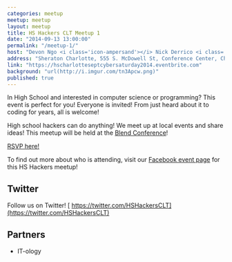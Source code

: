 ```yaml
---
categories: meetup
meetup: meetup
layout: meetup
title: HS Hackers CLT Meetup 1
date: "2014-09-13 13:00:00"
permalink: "/meetup-1/"
host: "Devon Ngo <i class='icon-ampersand'></i> Nick Derrico <i class='icon-ampersand'></i> Abby Walker"
address: "Sheraton Charlotte, 555 S. McDowell St, Conference Center, Charlotte"
link: "https://hscharlotteseptcybersaturday2014.eventbrite.com"
background: "url(http://i.imgur.com/tn3Apcw.png)"
published: true
---
```


In High School and interested in computer science or programming? This event is perfect for you! Everyone is invited! From just heard about it to coding for years, all is welcome!


High school hackers can do anything! We meet up at local events and share ideas!
This meetup will be held at the [Blend Conference](http://2014.blendconf.com/)!


[RSVP here!](https://hscharlotteseptcybersaturday2014.eventbrite.com)

To find out more about who is attending, visit our [Facebook event page](https://www.facebook.com/events/508354909295479/) for this HS Hackers meetup!


## Twitter

Follow us on Twitter!
[<i class='icon-twitter'></i> https://twitter.com/HSHackersCLT](https://twitter.com/HSHackersCLT)


## Partners
- IT-ology
